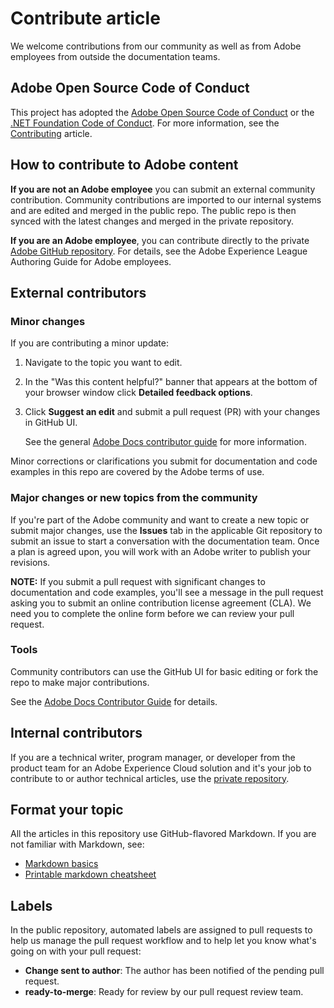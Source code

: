 # Contribute article

We welcome contributions from our community as well as from Adobe employees from outside the documentation teams.

## Adobe Open Source Code of Conduct

This project has adopted the [Adobe Open Source Code of Conduct](code-of-conduct.md) or the [.NET Foundation Code of Conduct](https://dotnetfoundation.org/code-of-conduct). For more information, see the [Contributing](contributing.md) article.

## How to contribute to Adobe content

**If you are not an Adobe employee** you can submit an external community contribution. Community contributions are imported to our internal systems and are edited and merged in the public repo. The public repo is then synced with the latest changes and merged in the private repository.

**If you are an Adobe employee**, you can contribute directly to the private [Adobe GitHub repository](https://git.corp.adobe.com/AdobeDocs/). For details, see the Adobe Experience League Authoring Guide for Adobe employees.

## External contributors

### Minor changes

If you are contributing a minor update:

1. Navigate to the topic you want to edit.
1. In the "Was this content helpful?" banner that appears at the bottom of your browser window click **Detailed feedback options**.
1. Click **Suggest an edit** and submit a pull request (PR) with your changes in GitHub UI.

   See the general [Adobe Docs contributor guide](https://experienceleague.adobe.com/docs/contributor/contributor-guide/introduction.html) for more information.

Minor corrections or clarifications you submit for documentation and code examples in this repo are covered by the Adobe terms of use.

### Major changes or new topics from the community

If you're part of the Adobe community and want to create a new topic or submit major changes, use the **Issues** tab in the applicable Git repository to submit an issue to start a conversation with the documentation team. Once a plan is agreed upon, you will work with an Adobe writer to publish your revisions.

**NOTE:** If you submit a pull request with significant changes to documentation and code examples, you'll see a message in the pull request asking you to submit an online contribution license agreement (CLA). We need you to complete the online form before we can review your pull request.

### Tools

Community contributors can use the GitHub UI for basic editing or fork the repo to make major contributions.

See the [Adobe Docs Contributor Guide](https://experienceleague.adobe.com/docs/contributor/contributor-guide/introduction.html) for details.

## Internal contributors

If you are a technical writer, program manager, or developer from the product team for an Adobe Experience Cloud solution and it's your job to contribute to or author technical articles, use the [private repository](https://git.corp.adobe.com/AdobeDocs).

## Format your topic

All the articles in this repository use GitHub-flavored Markdown. If you are not familiar with Markdown, see:

* [Markdown basics](https://help.github.com/articles/getting-started-with-writing-and-formatting-on-github/)
* [Printable markdown cheatsheet](https://guides.github.com/pdfs/markdown-cheatsheet-online.pdf)

## Labels

In the public repository, automated labels are assigned to pull requests to help us manage the pull request workflow and to help let you know what's going on with your pull request:

* **Change sent to author**: The author has been notified of the pending pull request.
* **ready-to-merge**: Ready for review by our pull request review team.
